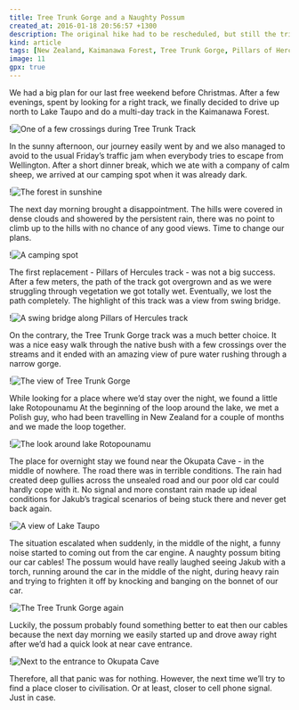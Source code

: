 ```yaml
---
title: Tree Trunk Gorge and a Naughty Possum
created_at: 2016-01-18 20:56:57 +1300
description: The original hike had to be rescheduled, but still the trip to Lake Taupo was worth doing as we explored a few nice new locations and experienced an adventurous night with a little visitor.
kind: article
tags: [New Zealand, Kaimanawa Forest, Tree Trunk Gorge, Pillars of Hercules, Turangi, Lake Taupo, Lake Rotopounamu, Bush Walk, Rapids, Tongariro National Park, Okupata Cave, Multiple-day track]
image: 11
gpx: true
---
```


We had a big plan for our last free weekend before Christmas. After a few evenings, spent by looking for a right track, we finally decided to drive up north to Lake Taupo and do a multi-day track in the Kaimanawa Forest.

!![One of a few crossings during Tree Trunk Track](1)

In the sunny afternoon, our journey easily went by and we also managed to avoid to the usual Friday’s traffic jam when everybody tries to escape from Wellington. After a short dinner break, which we ate with a company of calm sheep, we arrived at our camping spot when it was already dark.

!![The forest in sunshine](4)

The next day morning brought a disappointment. The hills were covered in dense clouds and showered by the persistent rain, there was no point to climb up to the hills with no chance of any good views. Time to change our plans.

!![A camping spot](5)

The first replacement - Pillars of Hercules track - was not a big success. After a few meters, the path of the track got overgrown and as we were struggling through vegetation we got totally wet. Eventually, we lost the path completely. The highlight of this track was a view from swing bridge.

!![A swing bridge along Pillars of Hercules track](2)

On the contrary, the Tree Trunk Gorge track was a much better choice. It was a nice easy walk through the native bush with a few crossings over the streams and it ended with an amazing view of pure water rushing through a narrow gorge.

!![The view of Tree Trunk Gorge](7)

While looking for a place where we’d stay over the night, we found a little lake Rotopounamu At the beginning of the loop around the lake, we met a Polish guy, who had been travelling in New Zealand for a couple of months and we made the loop together.

!![The look around lake Rotopounamu](9)

The place for overnight stay we found near the Okupata Cave - in the middle of nowhere. The road there was in terrible conditions. The rain had created deep gullies across the unsealed road and our poor old car could hardly cope with it. No signal and more constant rain made up ideal conditions for Jakub’s tragical scenarios of being stuck there and never get back again. 

!![A view of Lake Taupo](8)

The situation escalated when suddenly, in the middle of the night, a funny noise started to coming out from the car engine. A naughty possum biting our car cables! The possum would have really laughed seeing Jakub with a torch, running around the car in the middle of the night, during heavy rain and trying to frighten it off by knocking and banging on the bonnet of our car.

!![The Tree Trunk Gorge again](6)

Luckily, the possum probably found something better to eat then our cables because the next day morning we easily started up and drove away right after we’d had a quick look at near cave entrance.

!![Next to the entrance to Okupata Cave](10)

Therefore, all that panic was for nothing. However, the next time we’ll try to find a place closer to civilisation. Or at least, closer to cell phone signal. Just in case.

